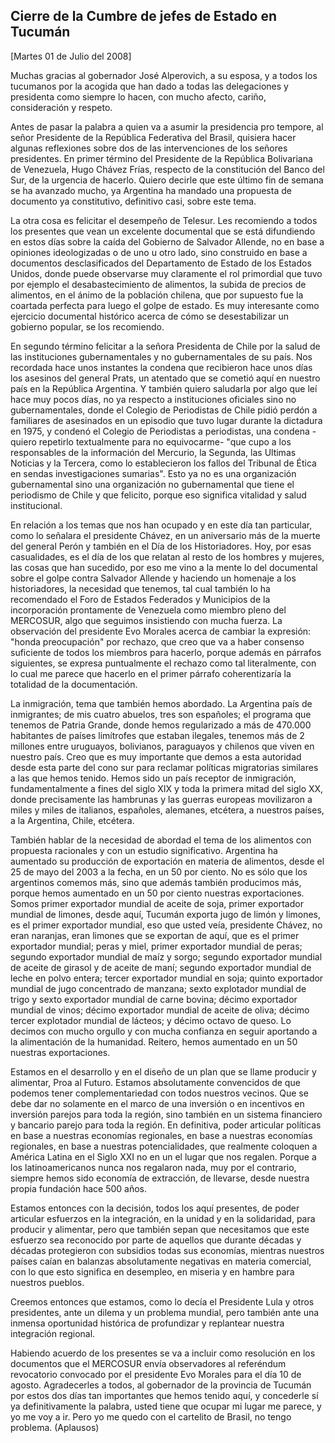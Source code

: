 Cierre de la Cumbre de jefes de Estado en Tucumán
-------------------------------------------------

[Martes 01 de Julio del 2008]

Muchas gracias al gobernador José Alperovich, a su esposa, y a todos los
tucumanos por la acogida que han dado a todas las delegaciones y
presidenta como siempre lo hacen, con mucho afecto, cariño,
consideración y respeto.

Antes de pasar la palabra a quien va a asumir la presidencia pro
tempore, al señor Presidente de la República Federativa del Brasil,
quisiera hacer algunas reflexiones sobre dos de las intervenciones de
los señores presidentes. En primer término del Presidente de la
República Bolivariana de Venezuela, Hugo Chávez Frías, respecto de la
constitución del Banco del Sur, de la urgencia de hacerlo. Quiero
decirle que este último fin de semana se ha avanzado mucho, ya Argentina
ha mandado una propuesta de documento ya constitutivo, definitivo casi,
sobre este tema.

La otra cosa es felicitar el desempeño de Telesur. Les recomiendo a
todos los presentes que vean un excelente documental que se está
difundiendo en estos días sobre la caída del Gobierno de Salvador
Allende, no en base a opiniones ideologizadas o de uno u otro lado, sino
construido en base a documentos desclasificados del Departamento de
Estado de los Estados Unidos, donde puede observarse muy claramente el
rol primordial que tuvo por ejemplo el desabastecimiento de alimentos,
la subida de precios de alimentos, en el ánimo de la población chilena,
que por supuesto fue la coartada perfecta para luego el golpe de estado.
Es muy interesante como ejercicio documental histórico acerca de cómo se
desestabilizar un gobierno popular, se los recomiendo.

En segundo término felicitar a la señora Presidenta de Chile por la
salud de las instituciones gubernamentales y no gubernamentales de su
país. Nos recordada hace unos instantes la condena que recibieron hace
unos días los asesinos del general Prats, un atentado que se cometió
aquí en nuestro país en la República Argentina. Y también quiero
saludarla por algo que leí hace muy pocos días, no ya respecto a
instituciones oficiales sino no gubernamentales, donde el Colegio de
Periodistas de Chile pidió perdón a familiares de asesinados en un
episodio que tuvo lugar durante la dictadura en 1975, y condenó el
Colegio de Periodistas a periodistas, una condena -quiero repetirlo
textualmente para no equivocarme- "que cupo a los responsables de la
información del Mercurio, la Segunda, las Ultimas Noticias y la Tercera,
como lo establecieron los fallos del Tribunal de Ética en sendas
investigaciones sumarias". Esto ya no es una organización gubernamental
sino una organización no gubernamental que tiene el periodismo de Chile
y que felicito, porque eso significa vitalidad y salud institucional.

En relación a los temas que nos han ocupado y en este día tan
particular, como lo señalara el presidente Chávez, en un aniversario más
de la muerte del general Perón y también en el Día de los Historiadores.
Hoy, por esas casualidades, es el día de los que relatan al resto de los
hombres y mujeres, las cosas que han sucedido, por eso me vino a la
mente lo del documental sobre el golpe contra Salvador Allende y
haciendo un homenaje a los historiadores, la necesidad que tenemos, tal
cual también lo ha recomendado el Foro de Estados Federados y Municipios
de la incorporación prontamente de Venezuela como miembro pleno del
MERCOSUR, algo que seguimos insistiendo con mucha fuerza. La observación
del presidente Evo Morales acerca de cambiar la expresión: "honda
preocupación" por rechazo, que creo que va a haber consenso suficiente
de todos los miembros para hacerlo, porque además en párrafos
siguientes, se expresa puntualmente el rechazo como tal literalmente,
con lo cual me parece que hacerlo en el primer párrafo coherentizaría la
totalidad de la documentación.

La inmigración, tema que también hemos abordado. La Argentina país de
inmigrantes; de mis cuatro abuelos, tres son españoles; el programa que
tenemos de Patria Grande, donde hemos regularizado a más de 470.000
habitantes de países limítrofes que estaban ilegales, tenemos más de 2
millones entre uruguayos, bolivianos, paraguayos y chilenos que viven en
nuestro país. Creo que es muy importante que demos a esta autoridad
desde esta parte del cono sur para reclamar políticas migratorias
similares a las que hemos tenido. Hemos sido un país receptor de
inmigración, fundamentalmente a fines del siglo XIX y toda la primera
mitad del siglo XX, donde precisamente las hambrunas y las guerras
europeas movilizaron a miles y miles de italianos, españoles, alemanes,
etcétera, a nuestros países, a la Argentina, Chile, etcétera.

También hablar de la necesidad de abordad el tema de los alimentos con
propuesta racionales y con un estudio significativo. Argentina ha
aumentado su producción de exportación en materia de alimentos, desde el
25 de mayo del 2003 a la fecha, en un 50 por ciento. No es sólo que los
argentinos comemos más, sino que además también producimos más, porque
hemos aumentado en un 50 por ciento nuestras exportaciones. Somos primer
exportador mundial de aceite de soja, primer exportador mundial de
limones, desde aquí, Tucumán exporta jugo de limón y limones, es el
primer exportador mundial, eso que usted veía, presidente Chávez, no
eran naranjas, eran limones que se exportan de aquí, que es el primer
exportador mundial; peras y miel, primer exportador mundial de peras;
segundo exportador mundial de maíz y sorgo; segundo exportador mundial
de aceite de girasol y de aceite de maní; segundo exportador mundial de
leche en polvo entera; tercer exportador mundial en soja; quinto
exportador mundial de jugo concentrado de manzana; sexto explotador
mundial de trigo y sexto exportador mundial de carne bovina; décimo
exportador mundial de vinos; décimo exportador mundial de aceite de
oliva; décimo tercer explotador mundial de lácteos; y décimo octavo de
queso. Lo decimos con mucho orgullo y con mucha confianza en seguir
aportando a la alimentación de la humanidad. Reitero, hemos aumentado en
un 50 nuestras exportaciones.

Estamos en el desarrollo y en el diseño de un plan que se llame producir
y alimentar, Proa al Futuro. Estamos absolutamente convencidos de que
podemos tener complementariedad con todos nuestros vecinos. Que se debe
dar no solamente en el marco de una inversión o en incentivos en
inversión parejos para toda la región, sino también en un sistema
financiero y bancario parejo para toda la región. En definitiva, poder
articular políticas en base a nuestras economías regionales, en base a
nuestras economías regionales, en base a nuestras potencialidades, que
realmente coloquen a América Latina en el Siglo XXI no en un el lugar
que nos regalen. Porque a los latinoamericanos nunca nos regalaron nada,
muy por el contrario, siempre hemos sido economía de extracción, de
llevarse, desde nuestra propia fundación hace 500 años.

Estamos entonces con la decisión, todos los aquí presentes, de poder
articular esfuerzos en la integración, en la unidad y en la solidaridad,
para producir y alimentar, pero que también sepan que necesitamos que
este esfuerzo sea reconocido por parte de aquellos que durante décadas y
décadas protegieron con subsidios todas sus economías, mientras nuestros
países caían en balanzas absolutamente negativas en materia comercial,
con lo que esto significa en desempleo, en miseria y en hambre para
nuestros pueblos.

Creemos entonces que estamos, como lo decía el Presidente Lula y otros
presidentes, ante un dilema y un problema mundial, pero también ante una
inmensa oportunidad histórica de profundizar y replantear nuestra
integración regional.

Habiendo acuerdo de los presentes se va a incluir como resolución en los
documentos que el MERCOSUR envía observadores al referéndum revocatorio
convocado por el presidente Evo Morales para el día 10 de agosto.
Agradecerles a todos, al gobernador de la provincia de Tucumán por estos
dos días tan importantes que hemos tenido aquí, y concederle sí ya
definitivamente la palabra, usted tiene que ocupar mi lugar me parece, y
yo me voy a ir. Pero yo me quedo con el cartelito de Brasil, no tengo
problema. (Aplausos)
